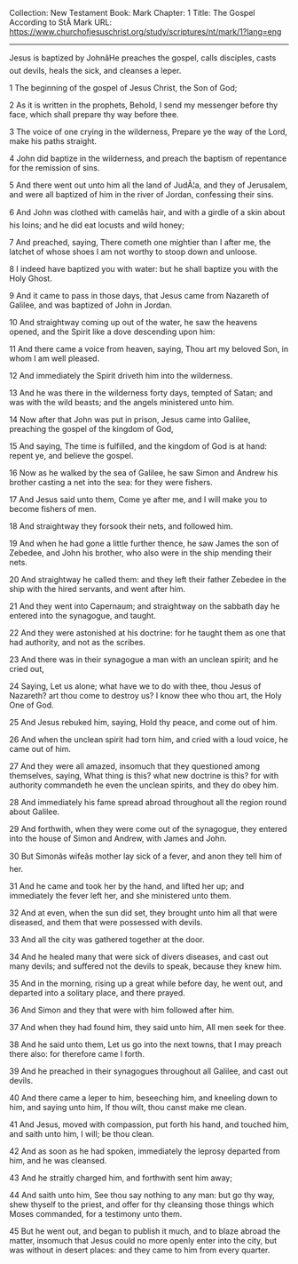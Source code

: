 Collection: New Testament
Book: Mark
Chapter: 1
Title: The Gospel According to StÂ Mark
URL: https://www.churchofjesuschrist.org/study/scriptures/nt/mark/1?lang=eng

---

Jesus is baptized by JohnâHe preaches the gospel, calls disciples, casts out devils, heals the sick, and cleanses a leper.

1 The beginning of the gospel of Jesus Christ, the Son of God;

2 As it is written in the prophets, Behold, I send my messenger before thy face, which shall prepare thy way before thee.

3 The voice of one crying in the wilderness, Prepare ye the way of the Lord, make his paths straight.

4 John did baptize in the wilderness, and preach the baptism of repentance for the remission of sins.

5 And there went out unto him all the land of JudÃ¦a, and they of Jerusalem, and were all baptized of him in the river of Jordan, confessing their sins.

6 And John was clothed with camelâs hair, and with a girdle of a skin about his loins; and he did eat locusts and wild honey;

7 And preached, saying, There cometh one mightier than I after me, the latchet of whose shoes I am not worthy to stoop down and unloose.

8 I indeed have baptized you with water: but he shall baptize you with the Holy Ghost.

9 And it came to pass in those days, that Jesus came from Nazareth of Galilee, and was baptized of John in Jordan.

10 And straightway coming up out of the water, he saw the heavens opened, and the Spirit like a dove descending upon him:

11 And there came a voice from heaven, saying, Thou art my beloved Son, in whom I am well pleased.

12 And immediately the Spirit driveth him into the wilderness.

13 And he was there in the wilderness forty days, tempted of Satan; and was with the wild beasts; and the angels ministered unto him.

14 Now after that John was put in prison, Jesus came into Galilee, preaching the gospel of the kingdom of God,

15 And saying, The time is fulfilled, and the kingdom of God is at hand: repent ye, and believe the gospel.

16 Now as he walked by the sea of Galilee, he saw Simon and Andrew his brother casting a net into the sea: for they were fishers.

17 And Jesus said unto them, Come ye after me, and I will make you to become fishers of men.

18 And straightway they forsook their nets, and followed him.

19 And when he had gone a little further thence, he saw James the son of Zebedee, and John his brother, who also were in the ship mending their nets.

20 And straightway he called them: and they left their father Zebedee in the ship with the hired servants, and went after him.

21 And they went into Capernaum; and straightway on the sabbath day he entered into the synagogue, and taught.

22 And they were astonished at his doctrine: for he taught them as one that had authority, and not as the scribes.

23 And there was in their synagogue a man with an unclean spirit; and he cried out,

24 Saying, Let us alone; what have we to do with thee, thou Jesus of Nazareth? art thou come to destroy us? I know thee who thou art, the Holy One of God.

25 And Jesus rebuked him, saying, Hold thy peace, and come out of him.

26 And when the unclean spirit had torn him, and cried with a loud voice, he came out of him.

27 And they were all amazed, insomuch that they questioned among themselves, saying, What thing is this? what new doctrine is this? for with authority commandeth he even the unclean spirits, and they do obey him.

28 And immediately his fame spread abroad throughout all the region round about Galilee.

29 And forthwith, when they were come out of the synagogue, they entered into the house of Simon and Andrew, with James and John.

30 But Simonâs wifeâs mother lay sick of a fever, and anon they tell him of her.

31 And he came and took her by the hand, and lifted her up; and immediately the fever left her, and she ministered unto them.

32 And at even, when the sun did set, they brought unto him all that were diseased, and them that were possessed with devils.

33 And all the city was gathered together at the door.

34 And he healed many that were sick of divers diseases, and cast out many devils; and suffered not the devils to speak, because they knew him.

35 And in the morning, rising up a great while before day, he went out, and departed into a solitary place, and there prayed.

36 And Simon and they that were with him followed after him.

37 And when they had found him, they said unto him, All men seek for thee.

38 And he said unto them, Let us go into the next towns, that I may preach there also: for therefore came I forth.

39 And he preached in their synagogues throughout all Galilee, and cast out devils.

40 And there came a leper to him, beseeching him, and kneeling down to him, and saying unto him, If thou wilt, thou canst make me clean.

41 And Jesus, moved with compassion, put forth his hand, and touched him, and saith unto him, I will; be thou clean.

42 And as soon as he had spoken, immediately the leprosy departed from him, and he was cleansed.

43 And he straitly charged him, and forthwith sent him away;

44 And saith unto him, See thou say nothing to any man: but go thy way, shew thyself to the priest, and offer for thy cleansing those things which Moses commanded, for a testimony unto them.

45 But he went out, and began to publish it much, and to blaze abroad the matter, insomuch that Jesus could no more openly enter into the city, but was without in desert places: and they came to him from every quarter.

